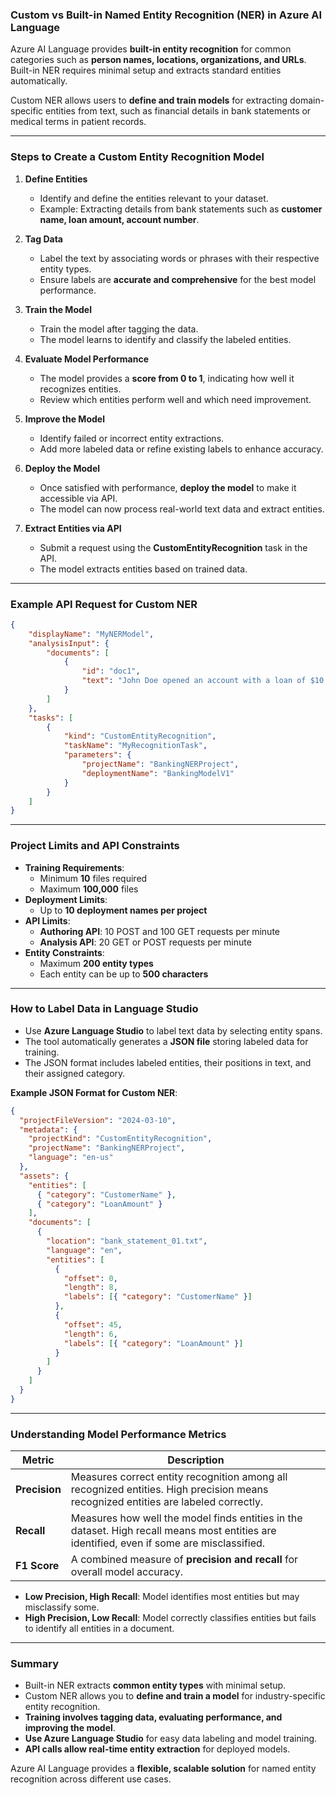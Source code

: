 ### **Custom vs Built-in Named Entity Recognition (NER) in Azure AI Language**  

Azure AI Language provides **built-in entity recognition** for common categories such as **person names, locations, organizations, and URLs**. Built-in NER requires minimal setup and extracts standard entities automatically.  

Custom NER allows users to **define and train models** for extracting domain-specific entities from text, such as financial details in bank statements or medical terms in patient records.  

---

### **Steps to Create a Custom Entity Recognition Model**  

1. **Define Entities**  
   - Identify and define the entities relevant to your dataset.  
   - Example: Extracting details from bank statements such as **customer name, loan amount, account number**.  

2. **Tag Data**  
   - Label the text by associating words or phrases with their respective entity types.  
   - Ensure labels are **accurate and comprehensive** for the best model performance.  

3. **Train the Model**  
   - Train the model after tagging the data.  
   - The model learns to identify and classify the labeled entities.  

4. **Evaluate Model Performance**  
   - The model provides a **score from 0 to 1**, indicating how well it recognizes entities.  
   - Review which entities perform well and which need improvement.  

5. **Improve the Model**  
   - Identify failed or incorrect entity extractions.  
   - Add more labeled data or refine existing labels to enhance accuracy.  

6. **Deploy the Model**  
   - Once satisfied with performance, **deploy the model** to make it accessible via API.  
   - The model can now process real-world text data and extract entities.  

7. **Extract Entities via API**  
   - Submit a request using the **CustomEntityRecognition** task in the API.  
   - The model extracts entities based on trained data.  

---

### **Example API Request for Custom NER**  
```json
{
    "displayName": "MyNERModel",
    "analysisInput": {
        "documents": [
            {
                "id": "doc1", 
                "text": "John Doe opened an account with a loan of $10,000 at ABC Bank."
            }
        ]
    },
    "tasks": [
        {
            "kind": "CustomEntityRecognition",
            "taskName": "MyRecognitionTask",
            "parameters": {
                "projectName": "BankingNERProject",
                "deploymentName": "BankingModelV1"
            }
        }
    ]
}
```

---

### **Project Limits and API Constraints**  

- **Training Requirements**:  
  - Minimum **10** files required  
  - Maximum **100,000** files  
- **Deployment Limits**:  
  - Up to **10 deployment names per project**  
- **API Limits**:  
  - **Authoring API**: 10 POST and 100 GET requests per minute  
  - **Analysis API**: 20 GET or POST requests per minute  
- **Entity Constraints**:  
  - Maximum **200 entity types**  
  - Each entity can be up to **500 characters**  

---

### **How to Label Data in Language Studio**  

- Use **Azure Language Studio** to label text data by selecting entity spans.  
- The tool automatically generates a **JSON file** storing labeled data for training.  
- The JSON format includes labeled entities, their positions in text, and their assigned category.  

**Example JSON Format for Custom NER**:  
```json
{
  "projectFileVersion": "2024-03-10",
  "metadata": {
    "projectKind": "CustomEntityRecognition",
    "projectName": "BankingNERProject",
    "language": "en-us"
  },
  "assets": {
    "entities": [
      { "category": "CustomerName" },
      { "category": "LoanAmount" }
    ],
    "documents": [
      {
        "location": "bank_statement_01.txt",
        "language": "en",
        "entities": [
          {
            "offset": 0,
            "length": 8,
            "labels": [{ "category": "CustomerName" }]
          },
          {
            "offset": 45,
            "length": 6,
            "labels": [{ "category": "LoanAmount" }]
          }
        ]
      }
    ]
  }
}
```

---

### **Understanding Model Performance Metrics**  

| **Metric**  | **Description** |
|-------------|----------------|
| **Precision** | Measures correct entity recognition among all recognized entities. High precision means recognized entities are labeled correctly. |
| **Recall** | Measures how well the model finds entities in the dataset. High recall means most entities are identified, even if some are misclassified. |
| **F1 Score** | A combined measure of **precision and recall** for overall model accuracy. |

- **Low Precision, High Recall**: Model identifies most entities but may misclassify some.  
- **High Precision, Low Recall**: Model correctly classifies entities but fails to identify all entities in a document.  

---

### **Summary**  

- Built-in NER extracts **common entity types** with minimal setup.  
- Custom NER allows you to **define and train a model** for industry-specific entity recognition.  
- **Training involves tagging data, evaluating performance, and improving the model**.  
- **Use Azure Language Studio** for easy data labeling and model training.  
- **API calls allow real-time entity extraction** for deployed models.  

Azure AI Language provides a **flexible, scalable solution** for named entity recognition across different use cases.
